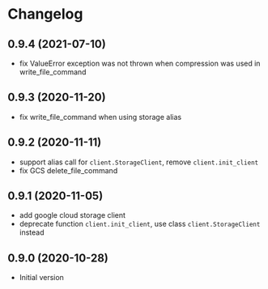 # Changelog

## 0.9.4 (2021-07-10)

- fix ValueError exception was not thrown when compression was used in write_file_command

## 0.9.3 (2020-11-20)

- fix write_file_command when using storage alias

## 0.9.2 (2020-11-11)

- support alias call for `client.StorageClient`, remove `client.init_client`
- fix GCS delete_file_command

## 0.9.1 (2020-11-05)

- add google cloud storage client
- deprecate function `client.init_client`, use class `client.StorageClient` instead

## 0.9.0 (2020-10-28)

- Initial version
